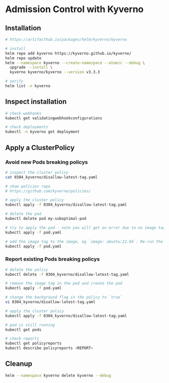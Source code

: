 # Admission Control with Kyverno

## Installation

```bash
# https://artifacthub.io/packages/helm/kyverno/kyverno

# install
helm repo add kyverno https://kyverno.github.io/kyverno/
helm repo update
helm --namespace kyverno --create-namespace --atomic --debug \
  upgrade --install \
  kyverno kyverno/kyverno --version v3.3.3

# verify
helm list -n kyverno
```

## Inspect installation

```bash
# check webhooks
kubectl get validatingwebhookconfigurations

# check deployments
kubectl -n kyverno get deployment
```

## Apply a ClusterPolicy

### Avoid new Pods breaking policys

```bash
# inspect the cluster policy
cat 0304_kyverno/disallow-latest-tag.yaml

# show policies repo
# https://github.com/kyverno/policies/

# apply the cluster policy
kubectl apply -f 0304_kyverno/disallow-latest-tag.yaml

# delete the pod
kubectl delete pod my-suboptimal-pod

# try to apply the pod - note you will get an error due to no image tag is provided
kubectl apply -f pod.yaml

# add the image tag to the image, eg `image: ubuntu:22.04`. Re-run the apply command. Now it works again
kubectl apply -f pod.yaml
```

### Report existing Pods breaking policys

```bash
# delete the policy
kubectl delete -f 0304_kyverno/disallow-latest-tag.yaml

# remove the image tag in the pod and create the pod
kubectl apply -f pod.yaml

# change the background flag in the policy to `true`
vi 0304_kyverno/disallow-latest-tag.yaml

# apply the cluster policy
kubectl apply -f 0304_kyverno/disallow-latest-tag.yaml

# pod is still running
kubectl get pods

# check reports
kubectl get policyreports
kubectl describe policyreports <REPORT>
```

## Cleanup

```bash
helm --namespace kyverno delete kyverno --debug
```
